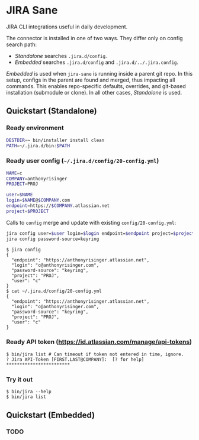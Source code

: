 # JIRA Sane

JIRA CLI integrations useful in daily development.

The connector is installed in one of two ways. They differ only on config search path:

* _Standalone_ searches `.jira.d/config`.
* _Embedded_ searches `.jira.d/config` and `.jira.d/../.jira.config`.

_Embedded_ is used when `jira-sane` is running inside a parent git repo. In this setup,
configs in the parent are found and merged, thus impacting all commands. This enables
repo-specific defaults, overrides, and git-based installation (submodule or clone).
In all other cases, _Standalone_ is used.

## Quickstart (Standalone)

### Ready environment
```bash
DESTDIR=~ bin/installer install clean
PATH=~/.jira.d/bin:$PATH
```

### Ready user config (`~/.jira.d/config/20-config.yml`)
```bash
NAME=c
COMPANY=anthonyrisinger
PROJECT=PROJ
```
```bash
user=$NAME
login=$NAME@$COMPANY.com
endpoint=https://$COMPANY.atlassian.net
project=$PROJECT
```
Calls to `config` merge and update with existing `config/20-config.yml`:
```bash
jira config user=$user login=$login endpoint=$endpoint project=$project
jira config password-source=keyring
```
```console
$ jira config
{
  "endpoint": "https://anthonyrisinger.atlassian.net",
  "login": "c@anthonyrisinger.com",
  "password-source": "keyring",
  "project": "PROJ",
  "user": "c"
}
$ cat ~/.jira.d/config/20-config.yml
{
  "endpoint": "https://anthonyrisinger.atlassian.net",
  "login": "c@anthonyrisinger.com",
  "password-source": "keyring",
  "project": "PROJ",
  "user": "c"
}
```

### Ready API token (https://id.atlassian.com/manage/api-tokens)
```console
$ bin/jira list # Can timeout if token not entered in time, ignore.
? Jira API-Token [FIRST.LAST@COMPANY]:  [? for help] ************************
```

### Try it out
```console
$ bin/jira --help
$ bin/jira list
```

## Quickstart (Embedded)

### TODO
